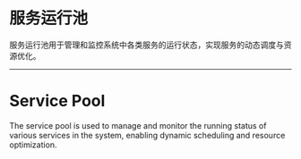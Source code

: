 # 服务运行池

服务运行池用于管理和监控系统中各类服务的运行状态，实现服务的动态调度与资源优化。

---

# Service Pool

The service pool is used to manage and monitor the running status of various services in the system, enabling dynamic scheduling and resource optimization. 